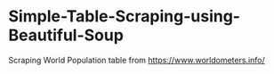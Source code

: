 # Simple-Table-Scraping-using-Beautiful-Soup
Scraping World Population table from https://www.worldometers.info/
